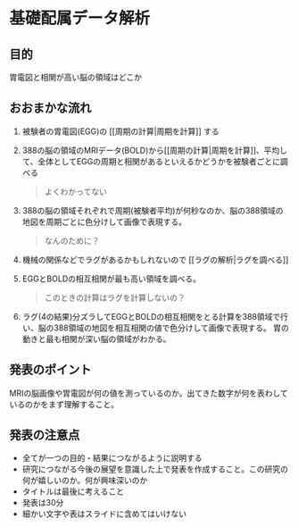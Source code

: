 # 基礎配属データ解析

## 目的

胃電図と相関が高い脳の領域はどこか

## おおまかな流れ

1. 被験者の胃電図(EGG)の [[周期の計算|周期を計算]] する
2. 388の脳の領域のMRIデータ(BOLD)から[[周期の計算|周期を計算]]、平均して、全体としてEGGの周期と相関があるといえるかどうかを被験者ごとに調べる

    > よくわかってない

3. 388の脳の領域それぞれで周期(被験者平均)が何秒なのか、脳の388領域の地図を周期ごとに色分けして画像で表現する。

    > なんのために？

4. 機械の関係などでラグがあるかもしれないので [[ラグの解析|ラグを調べる]]
5. EGGとBOLDの相互相関が最も高い領域を調べる。

   > このときの計算はラグを計算しないの？

6. ラグ(4の結果)分ズラしてEGGとBOLDの相互相関をとる計算を388領域で行い、脳の388領域の地図を相互相関の値で色分けして画像で表現する。
   胃の動きと最も相関が深い脳の領域がわかる。

## 発表のポイント
MRIの脳画像や胃電図が何の値を測っているのか。出てきた数字が何を表わしているのかをまず理解すること。

## 発表の注意点
- 全てが一つの目的・結果につながるように説明する
- 研究につながる今後の展望を意識した上で発表を作成すること。この研究の何が嬉しいのか。何が興味深いのか
- タイトルは最後に考えること
- 発表は30分
- 細かい文字や表はスライドに含めてはいけない
